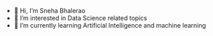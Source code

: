 - 👋 Hi, I’m Sneha Bhalerao 
- 👀 I’m interested in Data Science related topics
- 🌱 I’m currently learning Artificial Intelligence and machine learning

<!---
Sneha1-1/Sneha1-1 is a ✨ special ✨ repository because its `README.md` (this file) appears on your GitHub profile.
You can click the Preview link to take a look at your changes.
--->
